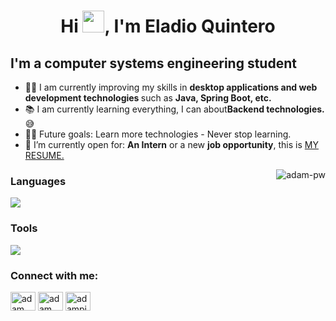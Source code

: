 <!-- Titulo -->
<h1 align="center">
  Hi <img src="https://media.giphy.com/media/hvRJCLFzcasrR4ia7z/giphy.gif" width="35">, I'm Eladio Quintero
</h1>
<h2>
  I'm a computer systems engineering student
</h2>

- 👨‍💻 I am currently improving my skills in <b>desktop applications and web development technologies </b>such as <b>Java, Spring Boot, etc.</b>
- 📚 I am currently learning everything, I can about<b>Backend technologies.</b> 😅
- 💪🏼 Future goals: Learn more technologies - Never stop learning.
- 🤔 I’m currently open for: <b>An Intern</b> or a new <b>job opportunity</b>, this is <a href="https://drive.google.com/file/d/1mQAp-XA96d8bNbJXmSpjbvpCXLHyOkRn/view?usp=sharing" target="_blank">MY RESUME.</a>

<!--
**Eladios30/Eladios30** is a ✨ _special_ ✨ repository because its `README.md` (this file) appears on your GitHub profile.
<!--Animacion-->
<p><img align="right" src="https://github.com/Adam-pw/Adam-pw/blob/main/animation_500_kxa883sd.gif" alt="adam-pw" /></p>
<!--Paquetes de iconos-->
<p align="center">
  <h3 left>
    Languages
  </h3>
  <a href="https://skillicons.dev">
    <img src="https://skillicons.dev/icons?i=git,github,html,css,bootstrap,js,php,firebase,gcp,spring,java,cs,sqlite,mysql,py&perline=4&theme=light"/>
  </a>
</p>
<!-- Herramientas -->
<p align="center">
  <h3 left>
    Tools
  </h3>
    <a>
      <img src="https://skillicons.dev/icons?i=linux,visualstudio,vscode,androidstudio&perline=5&theme=light"/>
    </a>
</p>
<!--Contactos -->
<h3 align="left">Connect with me:</h3>
<p align="left">
  <a href="https://www.linkedin.com/in/eladio-l%C3%B3pez" target="blank"><img align="center"
      src="https://raw.githubusercontent.com/rahuldkjain/github-profile-readme-generator/master/src/images/icons/Social/linked-in-alt.svg"
      alt="adam pithewan" height="30" width="40" /></a>
  <a href="https://www.facebook.com/Eladio30/?mibextid=ZbWKwL" target="blank"><img align="center"
      src="https://raw.githubusercontent.com/rahuldkjain/github-profile-readme-generator/master/src/images/icons/Social/facebook.svg"
      alt="adam pithen wala" height="30" width="40" /></a>
  <a href="https://www.hackerrank.com/Eladios30" target="blank"><img align="center"
      src="https://raw.githubusercontent.com/rahuldkjain/github-profile-readme-generator/master/src/images/icons/Social/hackerrank.svg"
      alt="adampithewan" height="30" width="40" /></a>
</p>
